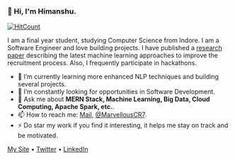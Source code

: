 ### 👋 Hi, I'm Himanshu.

[![HitCount](http://hits.dwyl.com/HimanshuSuman7/HimanshuSuman7.svg)](http://hits.dwyl.com/HimanshuSuman7/HimanshuSuman7)

I am a final year student, studying Computer Science from Indore. I am a Software Engineer and love building projects. I have published a [research paper](http://doi.one/10.1729/Journal.23815) describing the latest machine learning approaches to improve the recruitment process. Also, I frequently participate in hackathons. 

- 🌱 I’m currently learning more enhanced NLP techniques and building several projects.
- 🤔 I’m constantly looking for opportunities in Software Development.
- 💬 Ask me about **MERN Stack, Machine Learning, Big Data, Cloud Computing, Apache Spark, etc.**.
- 📫 How to reach me: [Mail](mailto:himanshu.suman1010@gmail.com), [@MarvellousCR7](https://twitter.com/MarvellousCR7).
- ⚡ Do star my work if you find it interesting, it helps me stay on track and be motivated.

[My Site](https://himanshu.ninja) • [Twitter](https://twitter.com/MarvellousCR7) • [LinkedIn](https://www.linkedin.com/in/HimanshuSuman7)

